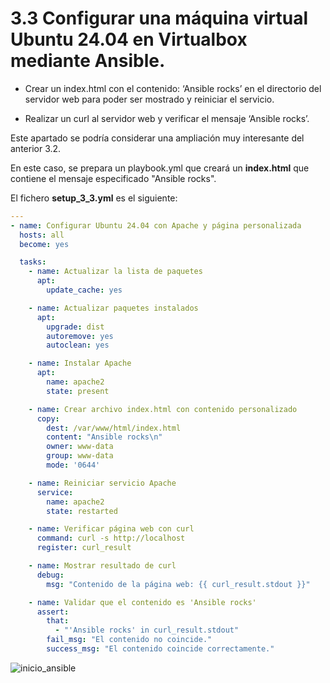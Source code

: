 # 3.3  Configurar una máquina virtual Ubuntu 24.04 en Virtualbox mediante Ansible. 

- Crear un index.html con el contenido: ‘Ansible rocks’ en el directorio del servidor web para 
poder ser mostrado y reiniciar el servicio. 

- Realizar un curl al servidor web y verificar el mensaje ‘Ansible rocks’. 

Este apartado se podría considerar una ampliación muy interesante del anterior 3.2. 

En este caso, se prepara un playbook.yml que creará un **index.html** que contiene el mensaje especificado "Ansible rocks".

El fichero **setup_3_3.yml** es el siguiente:

```yml 
---
- name: Configurar Ubuntu 24.04 con Apache y página personalizada
  hosts: all
  become: yes

  tasks:
    - name: Actualizar la lista de paquetes
      apt:
        update_cache: yes

    - name: Actualizar paquetes instalados
      apt:
        upgrade: dist
        autoremove: yes
        autoclean: yes

    - name: Instalar Apache
      apt:
        name: apache2
        state: present

    - name: Crear archivo index.html con contenido personalizado
      copy:
        dest: /var/www/html/index.html
        content: "Ansible rocks\n"
        owner: www-data
        group: www-data
        mode: '0644'

    - name: Reiniciar servicio Apache
      service:
        name: apache2
        state: restarted

    - name: Verificar página web con curl
      command: curl -s http://localhost
      register: curl_result

    - name: Mostrar resultado de curl
      debug:
        msg: "Contenido de la página web: {{ curl_result.stdout }}"

    - name: Validar que el contenido es 'Ansible rocks'
      assert:
        that:
          - "'Ansible rocks' in curl_result.stdout"
        fail_msg: "El contenido no coincide."
        success_msg: "El contenido coincide correctamente."
```

![inicio_ansible](https://github.com/PPS13030588/terraform/blob/main/images/3-3ansible_ok.png)